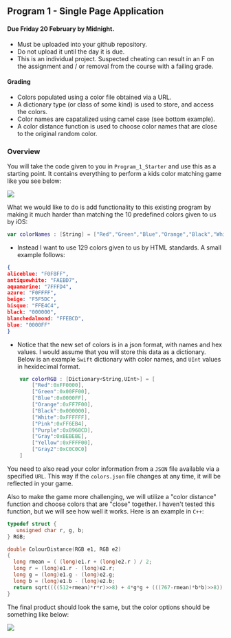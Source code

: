 ## Program 1 - Single Page Application
#### Due Friday 20 February by Midnight.
- Must be uploaded into your github repository.
- Do not upload it until the day it is due. 
- This is an individual project. Suspected cheating can result in an F on the assignment and / or removal from the course with a failing grade. 

#### Grading

- Colors populated using a color file obtained via a URL.
- A dictionary type (or class of some kind) is used to store, and access the colors.
- Color names are capatalized using camel case (see bottom example).
- A color distance function is used to choose color names that are close to the original random color.

### Overview

You will take the code given to you in `Program_1_Starter` and use this as a starting point. It contains everything to perform a kids color matching game like you see below:

![](http://f.cl.ly/items/1l3D251F2V0P030j2n34/Image%202015-02-03%20at%208.35.44%20PM.png)

What we would like to do is add functionality to this existing program by making it much harder than matching the 10 predefined colors given to us by iOS:

```swift
var colorNames : [String] = ["Red","Green","Blue","Orange","Black","White","Brown","Purple","Gray","Yellow"]
```
- Instead I want to use 129 colors given to us by HTML standards. A small example follows:

```json
{
aliceblue: "F0F8FF",
antiquewhite: "FAEBD7",
aquamarine: "7FFFD4",
azure: "F0FFFF",
beige: "F5F5DC",
bisque: "FFE4C4",
black: "000000",
blanchedalmond: "FFEBCD",
blue: "0000FF"
}
```

- Notice that the new set of colors is in a json format, with names and hex values. I would assume that you will store this data as a dictionary. Below is an example `Swift` dictionary with color names, and `UInt` values in hexidecimal format. 

```swift
    var colorRGB : [Dictionary<String,UInt>] = [
        ["Red":0xFF0000],
        ["Green":0x00FF00],
        ["Blue":0x0000FF],
        ["Orange":0xFF7F00],
        ["Black":0x000000],
        ["White":0xFFFFFF],
        ["Pink":0xFF6EB4],
        ["Purple":0x8968CD],
        ["Gray":0xBEBEBE],
        ["Yellow":0xFFFF00],
        ["Gray2":0xC0C0C0]
    ]
```

You need to also read your color information from a `JSON` file available via a specified `URL`. This way if the `colors.json` file changes at any time, it will be reflected in your game. 

Also to make the game more challenging, we will utilize a "color distance" function and choose colors that are "close" together. I haven't tested this function, but we will see how well it works. Here is an example in `C++`:

```cpp
typedef struct {
   unsigned char r, g, b;
} RGB;

double ColourDistance(RGB e1, RGB e2)
{
  long rmean = ( (long)e1.r + (long)e2.r ) / 2;
  long r = (long)e1.r - (long)e2.r;
  long g = (long)e1.g - (long)e2.g;
  long b = (long)e1.b - (long)e2.b;
  return sqrt((((512+rmean)*r*r)>>8) + 4*g*g + (((767-rmean)*b*b)>>8));
}
```
The final product should look the same, but the color options should be something like below:

![](http://f.cl.ly/items/360N3N2J1Y0x3b3h3P0B/ios_screen_small.png)
